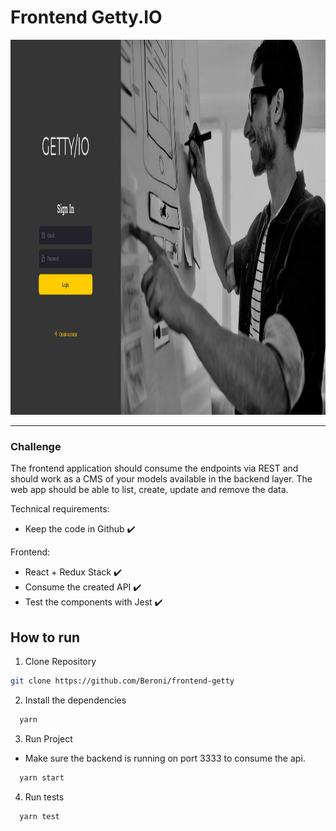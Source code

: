 # Frontend Getty.IO

<p align="center">
  <img width="1000px" height="600px" src=".github/signin-page.png">
</p>
<hr>

### Challenge

The frontend application should consume the endpoints via REST and should work as a CMS of your models available in the backend layer. The web app should be able to list, create, update and remove the data.

Technical requirements:

- Keep the code in Github :heavy_check_mark:

Frontend:

- React + Redux Stack :heavy_check_mark:
- Consume the created API :heavy_check_mark:
- Test the components with Jest :heavy_check_mark:

## How to run

1. Clone Repository

```bash
git clone https://github.com/Beroni/frontend-getty
```

2. Install the dependencies

```bash
  yarn
```

3. Run Project

- Make sure the backend is running on port 3333 to consume the api.

```bash
  yarn start
```

4. Run tests

```bash
  yarn test
```
